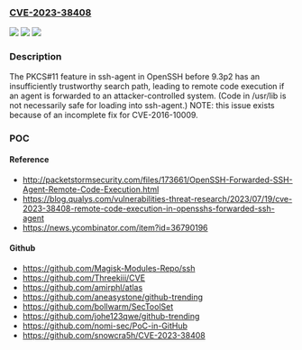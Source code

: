 ### [CVE-2023-38408](https://cve.mitre.org/cgi-bin/cvename.cgi?name=CVE-2023-38408)
![](https://img.shields.io/static/v1?label=Product&message=n%2Fa&color=blue)
![](https://img.shields.io/static/v1?label=Version&message=n%2Fa&color=blue)
![](https://img.shields.io/static/v1?label=Vulnerability&message=n%2Fa&color=brighgreen)

### Description

The PKCS#11 feature in ssh-agent in OpenSSH before 9.3p2 has an insufficiently trustworthy search path, leading to remote code execution if an agent is forwarded to an attacker-controlled system. (Code in /usr/lib is not necessarily safe for loading into ssh-agent.) NOTE: this issue exists because of an incomplete fix for CVE-2016-10009.

### POC

#### Reference
- http://packetstormsecurity.com/files/173661/OpenSSH-Forwarded-SSH-Agent-Remote-Code-Execution.html
- https://blog.qualys.com/vulnerabilities-threat-research/2023/07/19/cve-2023-38408-remote-code-execution-in-opensshs-forwarded-ssh-agent
- https://news.ycombinator.com/item?id=36790196

#### Github
- https://github.com/Magisk-Modules-Repo/ssh
- https://github.com/Threekiii/CVE
- https://github.com/amirphl/atlas
- https://github.com/aneasystone/github-trending
- https://github.com/bollwarm/SecToolSet
- https://github.com/johe123qwe/github-trending
- https://github.com/nomi-sec/PoC-in-GitHub
- https://github.com/snowcra5h/CVE-2023-38408


